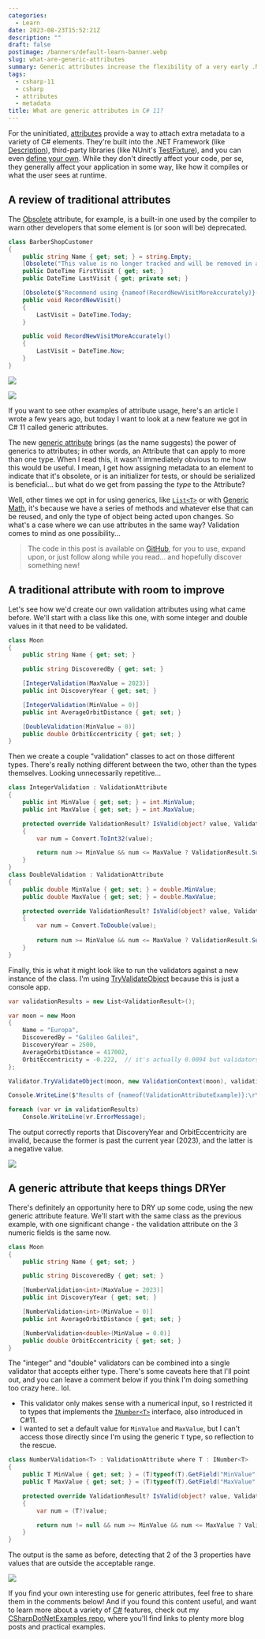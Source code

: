 ```yaml
---
categories:
  - Learn
date: 2023-08-23T15:52:21Z
description: ""
draft: false
postimage: /banners/default-learn-banner.webp
slug: what-are-generic-attributes
summary: Generic attributes increase the flexibility of a very early .NET feature. Let's try using them and see how it keeps our code DRY.
tags:
  - csharp-11
  - csharp
  - attributes
  - metadata
title: What are generic attributes in C# 11?
---
```

For the uninitiated, [attributes](https://learn.microsoft.com/en-us/dotnet/csharp/advanced-topics/reflection-and-attributes/) provide a way to attach extra metadata to a variety of C# elements. They're built into the .NET Framework (like [Description](https://learn.microsoft.com/en-us/dotnet/api/system.componentmodel.descriptionattribute)), third-party libraries (like NUnit's [TestFixture](https://docs.nunit.org/articles/nunit/writing-tests/attributes/testfixture.html)), and you can even [define your own](https://learn.microsoft.com/en-us/dotnet/csharp/advanced-topics/reflection-and-attributes/attribute-tutorial). While they don't directly affect your code, per se, they generally affect your application in some way, like how it compiles or what the user sees at runtime.

## A review of traditional attributes

The [Obsolete](https://learn.microsoft.com/en-us/dotnet/api/system.obsoleteattribute) attribute, for example, is a built-in one used by the compiler to warn other developers that some element is (or soon will be) deprecated.

```csharp
class BarberShopCustomer
{
    public string Name { get; set; } = string.Empty;
    [Obsolete("This value is no longer tracked and will be removed in an upcoming release.", true)]
    public DateTime FirstVisit { get; set; }
    public DateTime LastVisit { get; private set; }

    [Obsolete($"Recommend using {nameof(RecordNewVisitMoreAccurately)}() instead. This method will be removed in upcoming release.")]
    public void RecordNewVisit()
    {
        LastVisit = DateTime.Today;
    }

    public void RecordNewVisitMoreAccurately()
    {
        LastVisit = DateTime.Now;
    }
}
```

![](content/posts/learn/_csharp/what-are-generic-attributes/image-13.png)

![](content/posts/learn/_csharp/what-are-generic-attributes/image-14.png)

If you want to see other examples of attribute usage, here's an article I wrote a few years ago, but today I want to look at a new feature we got in C# 11 called generic attributes.

The new [generic attribute](https://learn.microsoft.com/en-us/dotnet/csharp/whats-new/csharp-11#generic-attributes) brings (as the name suggests) the power of generics to attributes; in other words, an Attribute that can apply to more than one type. When I read this, it wasn't immediately obvious to me how this would be useful. I mean, I get how assigning metadata to an element to indicate that it's obsolete, or is an initializer for tests, or should be serialized is beneficial... but what do we get from passing the _type_ to the Attribute?

Well, other times we opt in for using generics, like [`List<T>`](https://learn.microsoft.com/en-us/dotnet/api/system.collections.generic.list-1) or with [Generic Math](https://grantwinney.com/csharp-generic-math-support/), it's because we have a series of methods and whatever else that can be reused, and only the type of object being acted upon changes. So what's a case where we can use attributes in the same way? Validation comes to mind as one possibility...

> The code in this post is available on [GitHub](https://github.com/grantwinney/CSharpDotNetExamples/tree/master/C%23%2011/GenericAttributes), for you to use, expand upon, or just follow along while you read... and hopefully discover something new!

## A traditional attribute with room to improve

Let's see how we'd create our own validation attributes using what came before. We'll start with a class like this one, with some integer and double values in it that need to be validated.

```csharp
class Moon
{
    public string Name { get; set; }

    public string DiscoveredBy { get; set; }

    [IntegerValidation(MaxValue = 2023)]
    public int DiscoveryYear { get; set; }

    [IntegerValidation(MinValue = 0)]
    public int AverageOrbitDistance { get; set; }

    [DoubleValidation(MinValue = 0)]
    public double OrbitEccentricity { get; set; }
}
```

Then we create a couple "validation" classes to act on those different types. There's really nothing different between the two, other than the types themselves. Looking unnecessarily repetitive...

```csharp
class IntegerValidation : ValidationAttribute
{
    public int MinValue { get; set; } = int.MinValue;
    public int MaxValue { get; set; } = int.MaxValue;

    protected override ValidationResult? IsValid(object? value, ValidationContext validationContext)
    {
        var num = Convert.ToInt32(value);

        return num >= MinValue && num <= MaxValue ? ValidationResult.Success : new ValidationResult(null);
    }
}
class DoubleValidation : ValidationAttribute
{
    public double MinValue { get; set; } = double.MinValue;
    public double MaxValue { get; set; } = double.MaxValue;

    protected override ValidationResult? IsValid(object? value, ValidationContext validationContext)
    {
        var num = Convert.ToDouble(value);
          
        return num >= MinValue && num <= MaxValue ? ValidationResult.Success : new ValidationResult(null);
    }
}
```

Finally, this is what it might look like to run the validators against a new instance of the class. I'm using [TryValidateObject](https://learn.microsoft.com/en-us/dotnet/api/system.componentmodel.dataannotations.validator.tryvalidateobject) because this is just a console app.

```csharp
var validationResults = new List<ValidationResult>();

var moon = new Moon
{
    Name = "Europa",
    DiscoveredBy = "Galileo Galilei",
    DiscoveryYear = 2500,
    AverageOrbitDistance = 417002,
    OrbitEccentricity = -0.222,  // it's actually 0.0094 but validators gotta validate
};

Validator.TryValidateObject(moon, new ValidationContext(moon), validationResults, true);

Console.WriteLine($"Results of {nameof(ValidationAttributeExample)}:\r\n");

foreach (var vr in validationResults)
    Console.WriteLine(vr.ErrorMessage);
```

The output correctly reports that DiscoveryYear and OrbitEccentricity are invalid, because the former is past the current year (2023), and the latter is a negative value.

![](content/posts/learn/_csharp/what-are-generic-attributes/image-15.png)

## A generic attribute that keeps things DRYer

There's definitely an opportunity here to DRY up some code, using the new generic attribute feature. We'll start with the same class as the previous example, with one significant change - the validation attribute on the 3 numeric fields is the same now.

```csharp
class Moon
{
    public string Name { get; set; }

    public string DiscoveredBy { get; set; }

    [NumberValidation<int>(MaxValue = 2023)]
    public int DiscoveryYear { get; set; }

    [NumberValidation<int>(MinValue = 0)]
    public int AverageOrbitDistance { get; set; }

    [NumberValidation<double>(MinValue = 0.0)]
    public double OrbitEccentricity { get; set; }
}
```

The "integer" and "double" validators can be combined into a single validator that accepts either type. There's some caveats here that I'll point out, and you can leave a comment below if you think I'm doing something too crazy here.. lol.

- This validator only makes sense with a numerical input, so I restricted it to types that implements the [`INumber<T>`](https://learn.microsoft.com/en-us/dotnet/api/system.numerics.inumber-1) interface, also introduced in C#11.
- I wanted to set a default value for `MinValue` and `MaxValue`, but I can't access those directly since I'm using the generic `T` type, so reflection to the rescue.

```csharp
class NumberValidation<T> : ValidationAttribute where T : INumber<T>
{
    public T MinValue { get; set; } = (T)typeof(T).GetField("MinValue").GetValue(null);
    public T MaxValue { get; set; } = (T)typeof(T).GetField("MaxValue").GetValue(null);

    protected override ValidationResult? IsValid(object? value, ValidationContext validationContext)
    {
        var num = (T?)value;

        return num != null && num >= MinValue && num <= MaxValue ? ValidationResult.Success : new ValidationResult(null);
    }
}
```

The output is the same as before, detecting that 2 of the 3 properties have values that are outside the acceptable range.

![](content/posts/learn/_csharp/what-are-generic-attributes/image-16.png)

If you find your own interesting use for generic attributes, feel free to share them in the comments below! And if you found this content useful, and want to learn more about a variety of [C#](https://grantwinney.com/tags/csharp/) features, check out my [CSharpDotNetExamples repo](https://github.com/grantwinney/CSharpDotNetExamples), where you'll find links to plenty more blog posts and practical examples.
